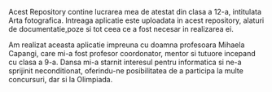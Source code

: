 Acest Repository contine lucrarea mea de atestat din clasa a 12-a, intitulata Arta fotografica. Intreaga aplicatie este uploadata in acest repository, alaturi de documentatie,poze si tot ceea ce a fost necesar in realizarea ei.

Am realizat aceasta aplicatie impreuna cu doamna profesoara Mihaela Capangi, care mi-a fost profesor coordonator, mentor si tutuore incepand cu clasa a 9-a. Dansa mi-a starnit interesul pentru informatica si ne-a sprijinit neconditionat, oferindu-ne posibilitatea de a participa la multe concursuri, dar si la Olimpiada.
